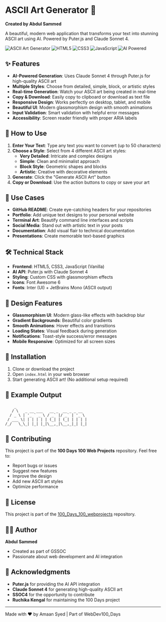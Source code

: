 # ASCII Art Generator 🎨

**Created by Abdul Sammed**

A beautiful, modern web application that transforms your text into stunning ASCII art using AI. Powered by Puter.js and Claude Sonnet 4.

![ASCII Art Generator](https://img.shields.io/badge/ASCII-Art%20Generator-purple?style=for-the-badge&logo=palette)
![HTML5](https://img.shields.io/badge/HTML5-E34F26?style=for-the-badge&logo=html5&logoColor=white)
![CSS3](https://img.shields.io/badge/CSS3-1572B6?style=for-the-badge&logo=css3&logoColor=white)
![JavaScript](https://img.shields.io/badge/JavaScript-F7DF1E?style=for-the-badge&logo=javascript&logoColor=black)
![AI Powered](https://img.shields.io/badge/AI-Powered-00D4AA?style=for-the-badge&logo=robot)

## ✨ Features

- **AI-Powered Generation**: Uses Claude Sonnet 4 through Puter.js for high-quality ASCII art
- **Multiple Styles**: Choose from detailed, simple, block, or artistic styles
- **Real-time Generation**: Watch your ASCII art being created in real-time
- **Copy & Download**: Easily copy to clipboard or download as text file
- **Responsive Design**: Works perfectly on desktop, tablet, and mobile
- **Beautiful UI**: Modern glassmorphism design with smooth animations
- **Input Validation**: Smart validation with helpful error messages
- **Accessibility**: Screen reader friendly with proper ARIA labels

## 🚀 How to Use

1. **Enter Your Text**: Type any text you want to convert (up to 50 characters)
2. **Choose a Style**: Select from 4 different ASCII art styles:
   - **Very Detailed**: Intricate and complex designs
   - **Simple**: Clean and minimalist approach
   - **Block Style**: Geometric shapes and blocks
   - **Artistic**: Creative with decorative elements
3. **Generate**: Click the "Generate ASCII Art" button
4. **Copy or Download**: Use the action buttons to copy or save your art

## 🎯 Use Cases

- **GitHub README**: Create eye-catching headers for your repositories
- **Portfolio**: Add unique text designs to your personal website
- **Terminal Art**: Beautify command line interfaces and scripts
- **Social Media**: Stand out with artistic text in your posts
- **Documentation**: Add visual flair to technical documentation
- **Presentations**: Create memorable text-based graphics

## 🛠️ Technical Stack

- **Frontend**: HTML5, CSS3, JavaScript (Vanilla)
- **AI API**: Puter.js with Claude Sonnet 4
- **Styling**: Custom CSS with glassmorphism effects
- **Icons**: Font Awesome 6
- **Fonts**: Inter (UI) + JetBrains Mono (ASCII output)

## 🎨 Design Features

- **Glassmorphism UI**: Modern glass-like effects with backdrop blur
- **Gradient Backgrounds**: Beautiful color gradients
- **Smooth Animations**: Hover effects and transitions
- **Loading States**: Visual feedback during generation
- **Notifications**: Toast-style success/error messages
- **Mobile Responsive**: Optimized for all screen sizes

## 🔧 Installation

1. Clone or download the project
2. Open `index.html` in your web browser
3. Start generating ASCII art! (No additional setup required)

## 🌟 Example Output

```
    _                           
   / \   _ __ ___   __ _  __ _ _ __  
  / _ \ | '_ ` _ \ / _` |/ _` | '_ \ 
 / ___ \| | | | | | (_| | (_| | | | |
/_/   \_\_| |_| |_|\__,_|\__,_|_| |_|
```

## 🤝 Contributing

This project is part of the **100 Days 100 Web Projects** repository. Feel free to:

- Report bugs or issues
- Suggest new features
- Improve the design
- Add new ASCII art styles
- Optimize performance

## 📝 License

This project is part of the [100_Days_100_webprojects](https://github.com/ruchikakengal/100_Days_100_webprojects) repository.

## 👨‍💻 Author

**Abdul Sammed**
- Created as part of GSSOC
- Passionate about web development and AI integration

## 🙏 Acknowledgments

- **Puter.js** for providing the AI API integration
- **Claude Sonnet 4** for generating high-quality ASCII art
- **SSOC4** for the opportunity to contribute
- **Ruchika Kengal** for maintaining the 100 Days project

---

Made with ❤️ by Amaan Syed | Part of WebDev100_Days
